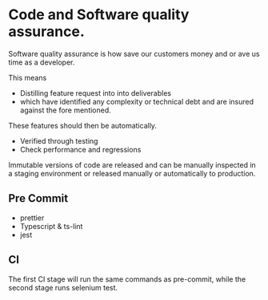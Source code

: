 # Code and Software quality assurance.

Software quality assurance is how save our customers money and or ave us time as a developer. 

This means 
* Distilling feature request into into deliverables
* which have identified any complexity or technical debt and are insured against the fore mentioned.

These features should then be automatically.
* Verified through testing
* Check performance and regressions

Immutable versions of code are released and can be manually inspected in a staging environment or released manually or automatically to production.

## Pre Commit
* prettier
* Typescript & ts-lint
* jest

## CI
The first CI stage will run the same commands as pre-commit, while the second stage runs selenium test.
